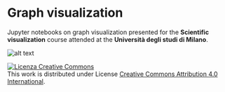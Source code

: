 # Graph visualization

Jupyter notebooks on graph visualization presented for the **Scientific visualization** course attended at the **Università degli studi di Milano**.


![alt text](https://github.com/bitwise-guy/graph-visualization/blob/master/images/got.PNG?raw=true)


<a rel="license" href="http://creativecommons.org/licenses/by/4.0/"><img alt="Licenza Creative Commons" style="border-width:0" src="https://i.creativecommons.org/l/by/4.0/88x31.png" /></a><br />
This work is distributed under License <a rel="license" href="http://creativecommons.org/licenses/by/4.0/">Creative Commons Attribution 4.0 International</a>.
